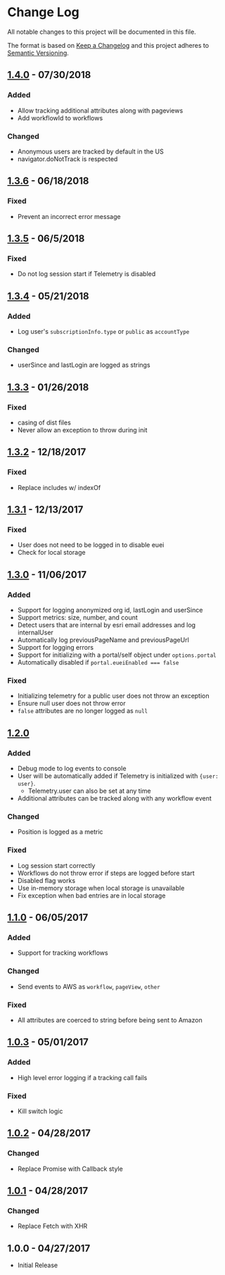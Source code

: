 # Change Log
All notable changes to this project will be documented in this file.

The format is based on [Keep a Changelog](http://keepachangelog.com/)
and this project adheres to [Semantic Versioning](http://semver.org/).

## [1.4.0] - 07/30/2018
### Added
* Allow tracking additional attributes along with pageviews
* Add workflowId to workflows
### Changed
* Anonymous users are tracked by default in the US
* navigator.doNotTrack is respected

## [1.3.6] - 06/18/2018
### Fixed
* Prevent an incorrect error message

## [1.3.5] - 06/5/2018
### Fixed
* Do not log session start if Telemetry is disabled

## [1.3.4] - 05/21/2018
### Added
* Log user's `subscriptionInfo.type` or `public` as `accountType`
### Changed
* userSince and lastLogin are logged as strings

## [1.3.3] - 01/26/2018
### Fixed
* casing of dist files
* Never allow an exception to throw during init

## [1.3.2] - 12/18/2017
### Fixed
* Replace includes w/ indexOf

## [1.3.1] - 12/13/2017
### Fixed
* User does not need to be logged in to disable euei
* Check for local storage

## [1.3.0] - 11/06/2017
### Added
* Support for logging anonymized org id, lastLogin and userSince
* Support metrics: size, number, and count
* Detect users that are internal by esri email addresses and log internalUser
* Automatically log previousPageName and previousPageUrl
* Support for logging errors
* Support for initializing with a portal/self object under `options.portal`
* Automatically disabled if `portal.eueiEnabled === false`

### Fixed
* Initializing telemetry for a public user does not throw an exception
* Ensure null user does not throw error
* `false` attributes are no longer logged as `null`

## [1.2.0]
### Added
* Debug mode to log events to console
* User will be automatically added if Telemetry is initialized with `{user: user}`.
  * Telemetry.user can also be set at any time
* Additional attributes can be tracked along with any workflow event

### Changed
* Position is logged as a metric

### Fixed
* Log session start correctly
* Workflows do not throw error if steps are logged before start
* Disabled flag works
* Use in-memory storage when local storage is unavailable
* Fix exception when bad entries are in local storage

## [1.1.0] - 06/05/2017
### Added
* Support for tracking workflows

### Changed
* Send events to AWS as `workflow`, `pageView`, `other`

### Fixed
* All attributes are coerced to string before being sent to Amazon

## [1.0.3] - 05/01/2017
### Added
* High level error logging if a tracking call fails

### Fixed
* Kill switch logic

## [1.0.2] - 04/28/2017
### Changed
- Replace Promise with Callback style

## [1.0.1] - 04/28/2017
### Changed
- Replace Fetch with XHR

## 1.0.0 - 04/27/2017
- Initial Release

[1.4.0]: https://github.com/arcgis/telemetry.js/compare/v1.3.6...v1.4.0
[1.3.6]: https://github.com/arcgis/telemetry.js/compare/v1.3.5...v1.3.6
[1.3.5]: https://github.com/arcgis/telemetry.js/compare/v1.3.4...v1.3.5
[1.3.4]: https://github.com/arcgis/telemetry.js/compare/v1.3.3...v1.3.4
[1.3.3]: https://github.com/arcgis/telemetry.js/compare/v1.3.2...v1.3.3
[1.3.2]: https://github.com/arcgis/telemetry.js/compare/v1.3.1...v1.3.2
[1.3.1]: https://github.com/arcgis/telemetry.js/compare/v1.3.0...v1.3.1
[1.3.0]: https://github.com/arcgis/telemetry.js/compare/v1.2.0...v1.3.0
[1.2.0]: https://github.com/arcgis/telemetry.js/compare/v1.1.0...v1.2.0
[1.1.0]: https://github.com/arcgis/telemetry.js/compare/v1.0.3...v1.0.1
[1.0.3]: https://github.com/arcgis/telemetry.js/compare/v1.0.2...v1.0.3
[1.0.2]: https://github.com/arcgis/telemetry.js/compare/v1.0.1...v1.0.2
[1.0.1]: https://github.com/arcgis/telemetry.js/compare/v1.0.0...v1.0.1
